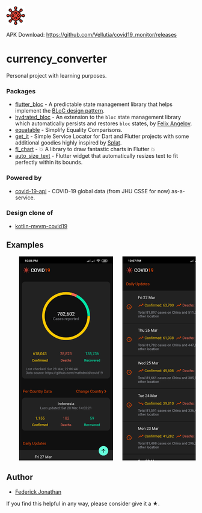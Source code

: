 <img src="asset/icon/launcher.png" width="50">

APK Download: https://github.com/Vellutia/covid19_monitor/releases

# currency_converter

Personal project with learning purposes.

### Packages

- [flutter_bloc](https://pub.dev/packages/flutter_bloc) - A predictable state management library that helps implement the [BLoC design pattern](https://www.didierboelens.com/2018/08/reactive-programming---streams---bloc/).
- [hydrated_bloc](https://pub.dev/packages/hydrated_bloc) - An extension to the `bloc` state management library which automatically persists and restores `bloc` states, by [Felix Angelov](https://github.com/felangel).
- [equatable](https://pub.dev/packages/equatable) - Simplify Equality Comparisons.
- [get_it](https://pub.dev/packages/get_it) - Simple Service Locator for Dart and Flutter projects with some additional goodies highly inspired by [Splat](https://github.com/reactiveui/splat).
- [fl_chart](https://pub.dev/packages/fl_chart) - 💥 A library to draw fantastic charts in Flutter 💥
- [auto_size_text](https://pub.dev/packages/auto_size_text) - Flutter widget that automatically resizes text to fit perfectly within its bounds.

### Powered by

- [covid-19-api](https://github.com/mathdroid/covid-19-api) - COVID-19 global data (from JHU CSSE for now) as-a-service.

### Design clone of

- [kotlin-mvvm-covid19](https://github.com/rizmaulana/kotlin-mvvm-covid19)

## Examples

<pre>
    <img src="asset/image/Screenshot_2020-03-28-22-06-55-656_com.example.covid19_monitor.jpg" width="250">   <img src="asset/image/Screenshot_2020-03-28-22-07-17-295_com.example.covid19_monitor.jpg" width="250">   <img src="asset/image/Screenshot_2020-03-28-22-07-36-507_com.example.covid19_monitor.jpg" width="250">
</pre>

## Author

- [Federick Jonathan](https://github.com/Vellutia)

If you find this helpful in any way, please consider give it a ★.